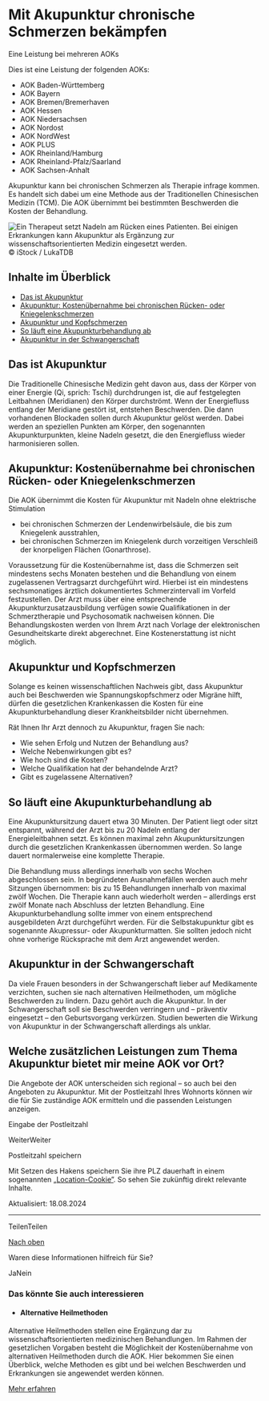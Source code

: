 # Mit Akupunktur chronische Schmerzen bekämpfen

Eine Leistung bei mehreren AOKs

Dies ist eine Leistung der folgenden AOKs:

- AOK Baden-Württemberg
- AOK Bayern
- AOK Bremen/Bremerhaven
- AOK Hessen
- AOK Niedersachsen
- AOK Nordost
- AOK NordWest
- AOK PLUS
- AOK Rheinland/Hamburg
- AOK Rheinland-Pfalz/Saarland
- AOK Sachsen-Anhalt

Akupunktur kann bei chronischen Schmerzen als Therapie infrage kommen. Es handelt sich dabei um eine Methode aus der Traditionellen Chinesischen Medizin (TCM). Die AOK übernimmt bei bestimmten Beschwerden die Kosten der Behandlung.

![Ein Therapeut setzt Nadeln am Rücken eines Patienten. Bei einigen Erkrankungen kann Akupunktur als Ergänzung zur wissenschaftsorientierten Medizin eingesetzt werden.](https://www.aok.de/pk/magazin/cms/fileadmin/_processed_/4/6/csm_akupunktur_ecbdc17ba3.jpg.webp)© iStock / LukaTDB

## Inhalte im Überblick

- [Das ist Akupunktur](https://www.aok.de/pk/leistungen/alternative-heilmethoden/akupunktur/#c1590607179)
- [Akupunktur: Kostenübernahme bei chronischen Rücken- oder Kniegelenkschmerzen](https://www.aok.de/pk/leistungen/alternative-heilmethoden/akupunktur/#c1590607180)
- [Akupunktur und Kopfschmerzen](https://www.aok.de/pk/leistungen/alternative-heilmethoden/akupunktur/#c1590607183)
- [So läuft eine Akupunkturbehandlung ab](https://www.aok.de/pk/leistungen/alternative-heilmethoden/akupunktur/#c1590607181)
- [Akupunktur in der Schwangerschaft](https://www.aok.de/pk/leistungen/alternative-heilmethoden/akupunktur/#c1590607182)

## Das ist Akupunktur

Die Traditionelle Chinesische Medizin geht davon aus, dass der Körper von einer Energie (Qi, sprich: Tschi) durchdrungen ist, die auf festgelegten Leitbahnen (Meridianen) den Körper durchströmt. Wenn der Energiefluss entlang der Meridiane gestört ist, entstehen Beschwerden. Die dann vorhandenen Blockaden sollen durch Akupunktur gelöst werden. Dabei werden an speziellen Punkten am Körper, den sogenannten Akupunkturpunkten, kleine Nadeln gesetzt, die den Energiefluss wieder harmonisieren sollen.

## Akupunktur: Kostenübernahme bei chronischen Rücken- oder Kniegelenkschmerzen

Die AOK übernimmt die Kosten für Akupunktur mit Nadeln ohne elektrische Stimulation

- bei chronischen Schmerzen der Lendenwirbelsäule, die bis zum Kniegelenk ausstrahlen,
- bei chronischen Schmerzen im Kniegelenk durch vorzeitigen Verschleiß der knorpeligen Flächen (Gonarthrose).

Voraussetzung für die Kostenübernahme ist, dass die Schmerzen seit mindestens sechs Monaten bestehen und die Behandlung von einem zugelassenen Vertragsarzt durchgeführt wird. Hierbei ist ein mindestens sechsmonatiges ärztlich dokumentiertes Schmerzintervall im Vorfeld festzustellen. Der Arzt muss über eine entsprechende Akupunkturzusatzausbildung verfügen sowie Qualifikationen in der Schmerztherapie und Psychosomatik nachweisen können. Die Behandlungskosten werden von Ihrem Arzt nach Vorlage der elektronischen Gesundheitskarte direkt abgerechnet. Eine Kostenerstattung ist nicht möglich.

## Akupunktur und Kopfschmerzen

Solange es keinen wissenschaftlichen Nachweis gibt, dass Akupunktur auch bei Beschwerden wie Spannungskopfschmerz oder Migräne hilft, dürfen die gesetzlichen Krankenkassen die Kosten für eine Akupunkturbehandlung dieser Krankheitsbilder nicht übernehmen.

Rät Ihnen Ihr Arzt dennoch zu Akupunktur, fragen Sie nach:

- Wie sehen Erfolg und Nutzen der Behandlung aus?
- Welche Nebenwirkungen gibt es?
- Wie hoch sind die Kosten?
- Welche Qualifikation hat der behandelnde Arzt?
- Gibt es zugelassene Alternativen?

## So läuft eine Akupunkturbehandlung ab

Eine Akupunktursitzung dauert etwa 30 Minuten. Der Patient liegt oder sitzt entspannt, während der Arzt bis zu 20 Nadeln entlang der Energieleitbahnen setzt. Es können maximal zehn Akupunktursitzungen durch die gesetzlichen Krankenkassen übernommen werden. So lange dauert normalerweise eine komplette Therapie.

Die Behandlung muss allerdings innerhalb von sechs Wochen abgeschlossen sein. In begründeten Ausnahmefällen werden auch mehr Sitzungen übernommen: bis zu 15 Behandlungen innerhalb von maximal zwölf Wochen. Die Therapie kann auch wiederholt werden – allerdings erst zwölf Monate nach Abschluss der letzten Behandlung. Eine Akupunkturbehandlung sollte immer von einem entsprechend ausgebildeten Arzt durchgeführt werden. Für die Selbstakupunktur gibt es sogenannte Akupressur- oder Akupunkturmatten. Sie sollten jedoch nicht ohne vorherige Rücksprache mit dem Arzt angewendet werden.

## Akupunktur in der Schwangerschaft

Da viele Frauen besonders in der Schwangerschaft lieber auf Medikamente verzichten, suchen sie nach alternativen Heilmethoden, um mögliche Beschwerden zu lindern. Dazu gehört auch die Akupunktur. In der Schwangerschaft soll sie Beschwerden verringern und – präventiv eingesetzt – den Geburtsvorgang verkürzen. Studien bewerten die Wirkung von Akupunktur in der Schwangerschaft allerdings als unklar.

## Welche zusätzlichen Leistungen zum Thema Akupunktur bietet mir meine AOK vor Ort?

Die Angebote der AOK unterscheiden sich regional – so auch bei den Angeboten zu Akupunktur. Mit der Postleitzahl Ihres Wohnorts können wir die für Sie zuständige AOK ermitteln und die passenden Leistungen anzeigen.

Eingabe der Postleitzahl

WeiterWeiter

Postleitzahl speichern

Mit Setzen des Hakens speichern Sie ihre PLZ dauerhaft in einem sogenannten [„Location-Cookie”](https://www.aok.de/pk/rechtliches/datenschutzerklaerung/). So sehen Sie zukünftig direkt relevante Inhalte.

Aktualisiert: 18.08.2024

* * *

TeilenTeilen

[Nach oben](https://www.aok.de/pk/leistungen/alternative-heilmethoden/akupunktur/#main-content)

Waren diese Informationen hilfreich für Sie?

JaNein

### Das könnte Sie auch interessieren

- #### Alternative Heilmethoden







Alternative Heilmethoden stellen eine Ergänzung dar zu wissenschaftsorientierten medizinischen Behandlungen. Im Rahmen der gesetzlichen Vorgaben besteht die Möglichkeit der Kostenübernahme von alternativen Heilmethoden durch die AOK. Hier bekommen Sie einen Überblick, welche Methoden es gibt und bei welchen Beschwerden und Erkrankungen sie angewendet werden können.



[Mehr erfahren](https://www.aok.de/pk/leistungen/alternative-heilmethoden/)
